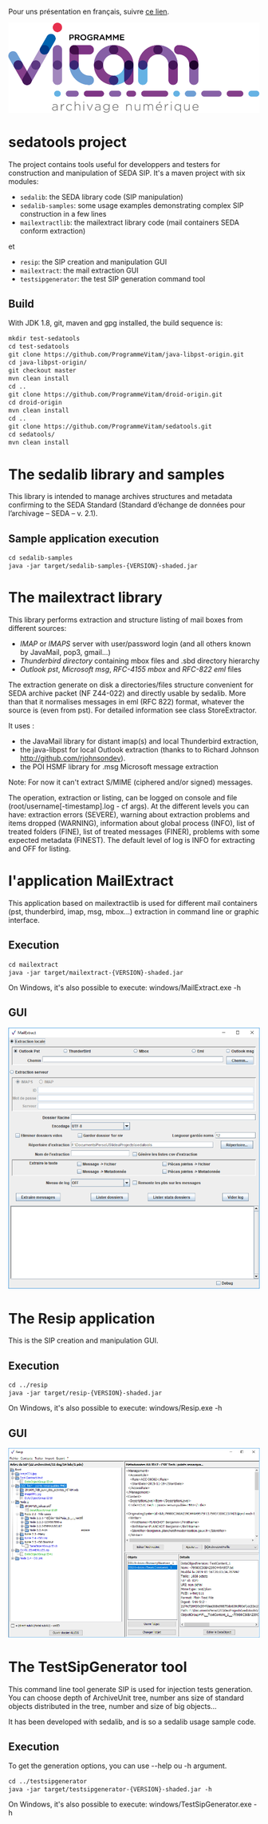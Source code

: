 Pour uns présentation en français, suivre [ce lien](README.md).


![logo](logo_vitam.png)

sedatools project
=================

The project contains tools useful for developpers and testers for construction and manipulation of SEDA SIP.
It's a maven project with six modules:

* ``sedalib``: the SEDA library code (SIP manipulation)
* ``sedalib-samples``: some usage examples demonstrating complex SIP construction in a few lines
* ``mailextractlib``: the mailextract library code (mail containers SEDA conform extraction)

et
* ``resip``: the SIP creation and manipulation GUI
* ``mailextract``: the mail extraction GUI
* ``testsipgenerator``: the test SIP generation command tool

Build
-----

With JDK 1.8, git, maven and gpg installed, the build sequence is:

    mkdir test-sedatools
    cd test-sedatools
    git clone https://github.com/ProgrammeVitam/java-libpst-origin.git
    cd java-libpst-origin/
    git checkout master
    mvn clean install
    cd ..
    git clone https://github.com/ProgrammeVitam/droid-origin.git
    cd droid-origin
    mvn clean install
    cd ..
    git clone https://github.com/ProgrammeVitam/sedatools.git
    cd sedatools/
    mvn clean install
    
The sedalib library and samples
===============================
This library is intended to manage archives structures and metadata confirming to the SEDA Standard (Standard d’échange de données pour l’archivage – SEDA – v. 2.1).

Sample application execution
----------------------------

    cd sedalib-samples
    java -jar target/sedalib-samples-{VERSION}-shaded.jar
    

The mailextract library
=======================
This library performs extraction and structure listing of mail boxes from different sources:

  * *IMAP* or *IMAPS* server with user/password login (and all others known by JavaMail, pop3, gmail...)
  * *Thunderbird directory* containing mbox files and .sbd directory hierarchy
  * *Outlook pst*, *Microsoft msg*, *RFC-4155 mbox* and *RFC-822 eml* files

The extraction generate on disk a directories/files structure convenient for SEDA archive packet (NF Z44-022) and directly usable by sedalib. More than that it normalises messages in eml 
(RFC 822) format, whatever the source is (even from pst). For detailed information see class StoreExtractor.

It uses :
* the JavaMail library for distant imap(s) and local Thunderbird extraction, 
* the java-libpst for local Outlook extraction (thanks to  to Richard Johnson http://github.com/rjohnsondev).
* the POI HSMF library for .msg Microsoft message extraction

Note: For now it can't extract S/MIME (ciphered and/or signed) messages.

The operation, extraction or listing, can be logged on console and file (root/username[-timestamp].log - cf args). 
At the different levels you can have: extraction errors (SEVERE), warning about extraction problems and items dropped (WARNING), information about global process (INFO), list of treated folders (FINE), list of treated messages (FINER), problems with some expected metadata (FINEST).
The default level of log is INFO for extracting and OFF for listing.

l'application MailExtract
=========================
This application based on mailextractlib is used for different mail containers (pst, thunderbird, imap, msg, mbox...) extraction in command line or graphic interface.

Execution
---------

    cd mailextract
    java -jar target/mailextract-{VERSION}-shaded.jar

On Windows, it's also possible to execute: windows/MailExtract.exe -h

GUI
---

![mailextractIHM](mailextract/windows/mailextractIHM.png)


The Resip application
=====================
This is the SIP creation and manipulation GUI.

Execution
---------

    cd ../resip
    java -jar target/resip-{VERSION}-shaded.jar

On Windows, it's also possible to execute: windows/Resip.exe -h

GUI
---

![resipIHM](resip/windows/resipIHM.png)


The TestSipGenerator tool
=============================
This command line tool generate SIP is used for injection tests generation.
You can choose depth of ArchiveUnit tree, number ans size of standard objects
distributed in the tree, number and size of big objects...

It has been developed with sedalib, and is so a sedalib usage sample code.

Execution
---------
To get the generation options, you can use --help ou -h argument.

    cd ../testsipgenerator
    java -jar target/testsipgenerator-{VERSION}-shaded.jar -h

On Windows, it's also possible to execute: windows/TestSipGenerator.exe -h

